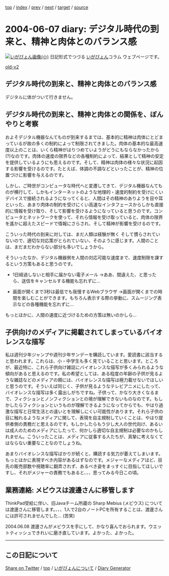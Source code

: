 [top](https://igapyon.github.io/diary/) 
 / [index](https://igapyon.github.io/diary/2004/index.html) 
 / [prev](https://igapyon.github.io/diary/2004/ig040606.html) 
 / [next](https://igapyon.github.io/diary/2004/ig040608.html) 
 / [target](https://igapyon.github.io/diary/2004/ig040607.html) 
 / [source](https://github.com/igapyon/diary/blob/gh-pages/2004/ig040607.html.src.md) 

2004-06-07 diary: デジタル時代の到来と、精神と肉体とのバランス感
=====================================================================================================
[![いがぴょん画像(小)](https://igapyon.github.io/diary/images/iga200306s.jpg "いがぴょん")](https://igapyon.github.io/diary/memo/memoigapyon.html) 日記形式でつづる [いがぴょん](https://igapyon.github.io/diary/memo/memoigapyon.html)コラム ウェブページです。

[old-v2](ig040607-orig.html)

## デジタル時代の到来と、精神と肉体とのバランス感

デジタルに体がついて行きません。


## デジタル時代の到来と、精神と肉体との関係を、ぼんやりと考察

およそデジタル機器なんてものが到来するまでは、基本的に精神は肉体にとどまっているが故の多くの制約によって制限されてきました。肉体の基本的な最高速度以上のことは、いくら精神がはりつめていようがどうにもならなかったから(?)なのです。肉体の速度の限界などの各種制約によって、結果として精神の安定を提供しているようにも思えるのです。そして、精神は肉体の様々な状況に起因する影響を受けるのです。たとえば、体調の不調などといったことが、精神の位置づけに影響を与えるのです。

しかし、ご時世がコンピュータな時代へと変遷してきて、デジタル機器なんてものが横行して、しかもインターネットのような地理的・速度的制約を受けにくいデバイスで接続されるようになってくると、人間はその精神のありようを目や耳といった、あまり肉体の制約を受けにくい高速なインタフェースからしかも直接的に情報を受け取り、そして影響を受けるようになっていると思うのです。コンピュータとネットワークを使って、それら情報を受け取っていると、肉体の限界を遙かに超えたスピードで情報にさらされ、そして精神が影響を受けるのです。

こういった時代の到来に対しては、まだ人類は経験が無く そして慣らされていないので、適切な対応策がとられていない、そのように感じます。人間のことは、まだまだわからない部分も多いでしょうから。

そういったなか、デジタル機器側を人間の対応可能な速度まで、速度制限を課するという方策もあると思うのです。

* 1日経過しないと相手に届かない電子メール
  →ああ、間違えた、と思ったら、送信をキャンセルする機能も忘れずに…
  
* 画面が開くまで3秒は最低でも我慢するWebブラウザ
  →画面が開くまでの時間を楽しむことができます。もちろん表示する際の挙動に、スムージング表示などの各種機能を忘れずに…

もっとほかに、人間の速度に近づけるための方策は無いのかしら…

## 子供向けのメディアに掲載されてしまっているバイオレンスな描写

私は週刊少年ジャンプや週刊少年サンデーを購読しています。愛読書に該当すると思われます。これらは、小・中学生も多く見ていることと思います。ところが、最近特に、これら子供向け雑誌にバイオレンスな描写が多くみられるような傾向があると思えるのです。私の希望としては、ある程度の年齢の子供が見るような雑誌などのメディアの類には、バイオレンスな描写は極力載せないでほしいと思うのです。そういえば同じく、子供が見るようなテレビアニメにしたって、バイオレンスな描写は多く露出しがちですね。子供って、かなり大きくなるまで、フィクションとノンフィクションとの境が理解できないものなのです。もしかしたらフィクションというものが理解できるようになってからでも、やはり過激な描写と日常生活との違いとを理解しにくい可能性があります。それら子供の目に触れるようなメディアに関して、表現を自主規制していくことは、やはり提供者側の責務だと思えるのです。もしかしたらもう少し大人の世代向け、あるいは成人のためのメディアにしたって、何かしら適切な自主規制は必要なのかもしれません。こういったことは、メディアに従事する人たちが、真摯に考えなくてはならない重要なことなのでしょうね。

あまりバイオレンスな描写ばかりが続くと、購読する気力が萎えてしまいます。もっとほかに表現すべき内容があるはずなのです。メジャーなメディアほど、目先の販売部数や視聴率に翻弄されず、あるべき姿をまっすぐに目指してほしいですし、それがメジャーの責務でもあると、、、思ってみる今日この頃。

## 業務連絡: メビウスは渡邊さんに移管します

ThinkPad受給に伴い、旧Javaチーム所蔵の Sharp Mebius (メビウス) については渡邊さんに移管します。、、、1人で2台のノートPCを所有することは、渡邊さんには許可されませんでした… (苦笑)

2004.06.08 渡邊さんがメビウスを手にして、かなり喜んでおられます。ウエットティッシュできれいに磨き直しています。よかった、よかった。

----------------------------------------------------------------------------------------------------

## この日記について

[Share on Twitter](https://twitter.com/intent/tweet?hashtags=igapyon%2Cdiary%2C%E3%81%84%E3%81%8C%E3%81%B4%E3%82%87%E3%82%93&text=%E3%83%87%E3%82%B8%E3%82%BF%E3%83%AB%E6%99%82%E4%BB%A3%E3%81%AE%E5%88%B0%E6%9D%A5%E3%81%A8%E3%80%81%E7%B2%BE%E7%A5%9E%E3%81%A8%E8%82%89%E4%BD%93%E3%81%A8%E3%81%AE%E3%83%90%E3%83%A9%E3%83%B3%E3%82%B9%E6%84%9F&url=https%3A%2F%2Figapyon.github.io%2Fdiary%2F2004%2Fig040607.html) / [top](../index.html/) / [いがぴょんについて](https://igapyon.github.io/diary/memo/memoigapyon.html) / [Diary Generator](https://github.com/igapyon/igapyonv3)
